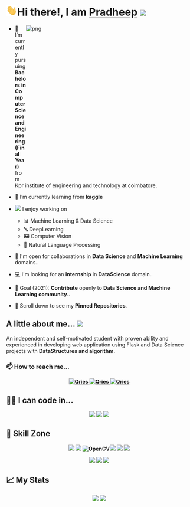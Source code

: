 <h1> <img src="https://raw.githubusercontent.com/ABSphreak/ABSphreak/master/gifs/Hi.gif" width="30px">Hi there!, I am <a href="https://github.com/Riopradheep007">Pradheep</a> <img src="https://emojis.slackmojis.com/emojis/images/1531849430/4246/blob-sunglasses.gif?1531849430" width="30px"></h1>
</h1>



 <img align="right" alt="png" src="https://user-images.githubusercontent.com/46066018/121811092-d963ab00-cc80-11eb-850f-fe900240a1c0.png" width="450" height="410" />


- 🔭 I’m currently pursuing **Bachelors in Computer Science and Engineering (Final Year)** from Kpr institute of engineering and technology at coimbatore.

- 🌱 I’m currently learning from **kaggle**

- <img src="https://media.giphy.com/media/WUlplcMpOCEmTGBtBW/giphy.gif" width="30">  I enjoy working on
  - 📊 Machine Learning & Data Science
  - 🔤 DeepLearning
  - 🖼 Computer Vision
  - 🤖 Natural Language Processing

- 👯 I'm open for collaborations in **Data Science** and **Machine Learning** domains..

- 💻 I'm looking for an **internship** in **DataScience** domain..

- 🎯 Goal (2021): **Contribute** openly to **Data Science and Machine Learning community**..

- 📌 Scroll down to see my **Pinned Repositories**.



## A little about me...  <img src="https://media.giphy.com/media/VgCDAzcKvsR6OM0uWg/giphy.gif" width="50">
   An independent and self-motivated student with proven ability and experienced in developing web application using Flask and Data Science projects with <b>DataStructures and algorithm<b>.
<br/>



### 📫 How to reach me...
<p align="center">
<a href="mailto:pradheep1341@gmail.com">
         <img alt="Qries" src="https://user-images.githubusercontent.com/46066018/121809805-ec27b100-cc7b-11eb-9422-b9bfeffa724e.png"
         width="50" height="50">
      </a>   
 
 
 
<a href="https://www.linkedin.com/in/pradheep-m-24510a173/">
         <img alt="Qries" src="https://user-images.githubusercontent.com/46066018/121810046-de266000-cc7c-11eb-92c9-934830c93674.png"
         width="50" height="45">
      </a>




<a href="https://www.kaggle.com/pradheeprio">
         <img alt="Qries" src="https://user-images.githubusercontent.com/46066018/121810354-285c1100-cc7e-11eb-9b28-3aad5280514e.jpg"
         width="50" height="45">
      </a>  
</p>



## 👨‍💻 I can code in...
<p align="center">
 
<img src="https://img.shields.io/badge/python%20-%2314354C.svg?&style=for-the-badge&logo=python&logoColor=gold"/>
 <img src="https://img.shields.io/badge/html5%20-%23E34F26.svg?&style=for-the-badge&logo=html5&logoColor=white"/>
 <img src="https://img.shields.io/badge/css3%20-%231572B6.svg?&style=for-the-badge&logo=css3&logoColor=white"/>
</p>

</details>



##  🤹 Skill Zone
<p align="center">
<img src="https://img.shields.io/badge/TensorFlow%20-%23FF6F00.svg?&style=for-the-badge&logo=TensorFlow&logoColor=white" /> 
<img src="https://img.shields.io/badge/Numpy-013220?&style=for-the-badge&logo=numpy"/>  <img alt="OpenCV" src="https://img.shields.io/badge/opencv-%23white.svg?&style=for-the-badge&logo=opencv&logoColor=white"/><img src="https://img.shields.io/badge/Pandas-130654?&style=for-the-badge&logo=pandas"/> <img src="https://img.shields.io/badge/Scikit--Learn-%233294C7?&style=for-the-badge&logo=scikit-learn"/>  <img src="https://img.shields.io/badge/Flask-grey?&style=for-the-badge&logo=flask"/>  
</p>
<p align="center">
 <img src="https://img.shields.io/badge/git%20-%23F05032.svg?&style=for-the-badge&logo=git&logoColor=white"/> 
<img src="https://img.shields.io/badge/github%20-%23121011.svg?&style=for-the-badge&logo=github&logoColor=white"/> 
 <img src="https://img.shields.io/badge/Linux-black?&style=for-the-badge&logo=linux&logoColor=white"/>
</p>

 
 ## 📈 My Stats
<p align='center' >
<img align="center" src="https://github-readme-stats.vercel.app/api?username=Riopradheep007&show_icons=true&theme=dark" width=420/>
<img align="center" src="https://github-readme-stats.vercel.app/api/top-langs/?username=Riopradheep007&layout=compact&theme=dark">
<p/>
